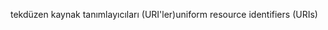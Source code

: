 <span data-ttu-id="d01fc-101">tekdüzen kaynak tanımlayıcıları (URI'ler)</span><span class="sxs-lookup"><span data-stu-id="d01fc-101">uniform resource identifiers (URIs)</span></span>